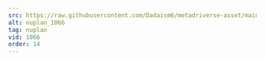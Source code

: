 ```yaml
---
src: https://raw.githubusercontent.com/Dadaism6/metadriverse-asset/main/script-nuplan-output-newcompressed/nuplan_1066.mp4
alt: nuplan_1066
tag: nuplan
vid: 1066
order: 14
---
```


